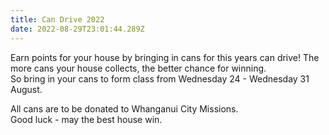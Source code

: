 ```yaml
---
title: Can Drive 2022
date: 2022-08-29T23:01:44.289Z
---
```



Earn points for your house by bringing in cans for this years can drive! The more cans your house collects, the better chance for winning.  
So bring in your cans to form class from Wednesday 24 - Wednesday 31 August.  

All cans are to be donated to Whanganui City Missions.  
Good luck - may the best house win.